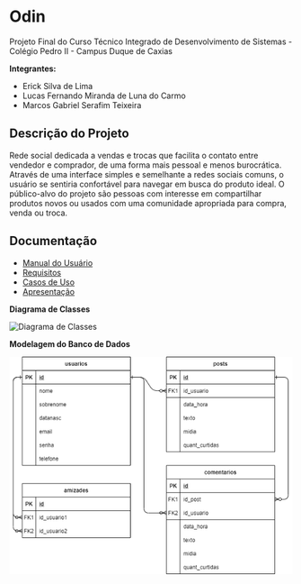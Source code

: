 # Odin

Projeto Final do Curso Técnico Integrado de Desenvolvimento de Sistemas - Colégio Pedro II - Campus Duque de Caxias

**Integrantes:**
 - Erick Silva de Lima
 - Lucas Fernando Miranda de Luna do Carmo
 - Marcos Gabriel Serafim Teixeira

## Descrição do Projeto

Rede social dedicada a vendas e trocas que facilita o contato entre vendedor e comprador, de uma forma mais pessoal e menos burocrática.
Através de uma interface simples e semelhante a redes sociais comuns, o usuário se sentiria confortável para navegar em busca do produto ideal.
O público-alvo do projeto são pessoas com interesse em compartilhar produtos novos ou usados com uma comunidade apropriada para compra, venda ou troca.

## Documentação

- [Manual do Usuário](manual.md)
- [Requisitos](requisitos.md)
- [Casos de Uso](casos-de-uso.md)
- [Apresentação](apresentacao.pdf)

**Diagrama de Classes**

![Diagrama de Classes](diagrana-exemplo.png)

**Modelagem do Banco de Dados**

![Diagrama de Banco de Dados](DBD_Odin.png)
